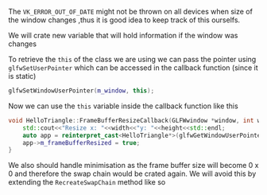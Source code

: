 The `VK_ERROR_OUT_OF_DATE` might not be thrown on all devices when size of the window changes ,thus it is good idea to keep track of this ourselfs.

We will crate new variable that will hold information if the window was changes

To retrieve the `this` of the class we are using we can pass the pointer using `glfwSetUserPointer` which can be accessed in the callback function (since it is static) 

```c++
glfwSetWindowUserPointer(m_window, this);
```

Now we can use the `this` variable inside the callback function like this 

```c++
void HelloTriangle::FrameBufferResizeCallback(GLFWwindow *window, int width, int height) {  
    std::cout<<"Resize x: "<<width<<"y: "<<height<<std::endl;  
    auto app = reinterpret_cast<HelloTriangle*>(glfwGetWindowUserPointer((window)));  
    app->m_frameBufferResized = true;  
}
```

We also should handle minimisation as the frame buffer size will become 0 x 0 and therefore the swap chain would be crated again. We will avoid this by extending the `RecreateSwapChain` method like so 

```c++

```